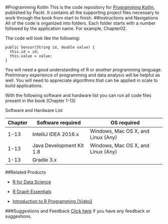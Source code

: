 #Programming Kotlin
This is the code repository for [Programming Kotlin](https://www.packtpub.com/application-development/programming-kotlin?utm_source=GitHub&utm_medium=repository&utm_campaign=9781787126367), published by Packt. It contains all the supporting project files necessary to work through the book from start to finish.
##Instructions and Navigations
All of the code is organized into folders. Each folder starts with a number followed by the application name. For example, Chapter02.

The code will look like the following:
```
public Sensor(String id, double value) { 
  this.id = id;
  this.value = value; 
}
```
You will need a good understanding of R or another programming language. Preliminary experience of programming and data analysis will be helpful as well. You will need to appreciate algorithms that can be applied in scale to build applications.

With the following software and hardware list you can run all code files present in the book (Chapter 1-13)

Software and Hardware List

| Chapter  | Software required                   | OS required                        |
| -------- | ------------------------------------| -----------------------------------|
| 1-13     | IntelliJ IDEA 2016.x                | Windows, Mac OS X, and Linux (Any) |
| 1-13     | Java Development Kit 1.8            | Windows, Mac OS X, and Linux (Any) |
| 1-13     | Gradle 3.x                          |                                    |


##Related Products
* [R for Data Science](https://www.packtpub.com/big-data-and-business-intelligence/r-data-science?utm_source=Github&utm_medium=Repository&utm_campaign=9781784390860)

* [R Graph Essentials](https://www.packtpub.com/big-data-and-business-intelligence/r-graph-essentials?utm_source=Github&utm_medium=Repository&utm_campaign=9781783554553)

* [Introduction to R Programming [Video]](https://www.packtpub.com/big-data-and-business-intelligence/introduction-r-programming-video?utm_source=Github&utm_medium=Repository&utm_campaign=9781786463869)


###Suggestions and Feedback
[Click here](https://docs.google.com/forms/d/e/1FAIpQLSe5qwunkGf6PUvzPirPDtuy1Du5Rlzew23UBp2S-P3wB-GcwQ/viewform) if you have any feedback or suggestions.

